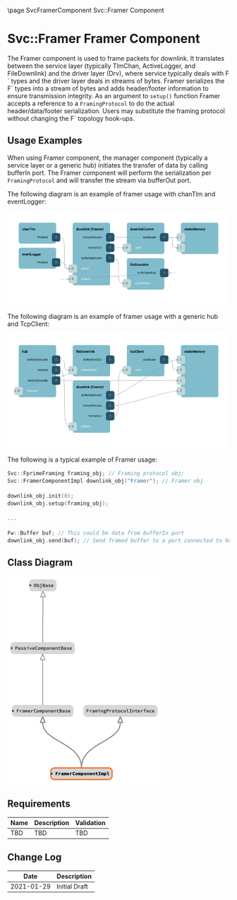 \page SvcFramerComponent Svc::Framer Component
# Svc::Framer Framer Component

The Framer component is used to frame packets for downlink. It translates between the service layer (typically TlmChan, ActiveLogger, and FileDownlink) and the driver layer (Drv), where service typically deals with F´ types and the driver layer deals in streams of bytes. Framer serializes the F´ types into a stream of bytes and adds header/footer information to ensure transmission integrity. As an argument to `setup()` function Framer accepts a reference to a `FramingProtocol` to do the actual header/data/footer serialization. Users may substitute the framing protocol without changing the F´ topology hook-ups. 

## Usage Examples
When using Framer component, the manager component (typically a service layer or a generic hub) initiates the transfer of data by calling bufferIn port. The Framer component will perform the serialization per `FramingProtocol` and will transfer the stream via bufferOut port.

The following diagram is an example of framer usage with chanTlm and eventLogger:

![framer_example](./img/framer_example_1.png)

The following diagram is an example of framer usage with a generic hub and TcpClient:

![framer_example](./img/framer_example_2.png)

The following is a typical example of Framer usage:

```c++
Svc::FprimeFraming framing_obj; // Framing protocol obj;
Svc::FramerComponentImpl downlink_obj("Framer"); // Framer obj

downlink_obj.init(0);
downlink_obj.setup(framing_obj);

...

Fw::Buffer buf; // This could be data from bufferIn port
downlink_obj.send(buf); // Send framed buffer to a port connected to bufferOut
```

## Class Diagram

![classdiagram](./img/class_diagram_framer.png)

## Requirements

| Name | Description | Validation |
|---|---|---|
| TBD | TBD | TBD |

## Change Log

| Date | Description |
|---|---|
| 2021-01-29 | Initial Draft |
